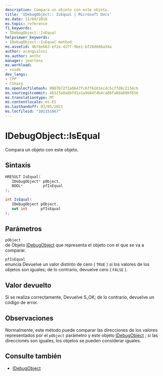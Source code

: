 ```yaml
---
description: Compara un objeto con este objeto.
title: 'IDebugObject:: IsEqual | Microsoft Docs'
ms.date: 11/04/2016
ms.topic: reference
f1_keywords:
- IDebugObject::IsEqual
helpviewer_keywords:
- IDebugObject::IsEqual method
ms.assetid: 4b76e663-ef2e-41ff-9be1-bf26d666a34a
author: acangialosi
ms.author: anthc
manager: jmartens
ms.workload:
- vssdk
dev_langs:
- CPP
- CSharp
ms.openlocfilehash: 0907b72f2a0647fc6ff6181ecdc5c7fd8c2134cb
ms.sourcegitcommit: 4b323a8a8bfd1a1a9e84f4b4ca88fa8da690f656
ms.translationtype: MT
ms.contentlocale: es-ES
ms.lasthandoff: 03/05/2021
ms.locfileid: "102151667"
---
```

# <a name="idebugobjectisequal"></a>IDebugObject::IsEqual
Compara un objeto con este objeto.

## <a name="syntax"></a>Sintaxis

```cpp
HRESULT IsEqual( 
   IDebugObject* pObject,
   BOOL*         pfIsEqual
);
```

```csharp
int IsEqual(
   IDebugObject pObject,
   out int      pfIsEqual
);
```

## <a name="parameters"></a>Parámetros
`pObject`\
de Objeto [IDebugObject](../../../extensibility/debugger/reference/idebugobject.md) que representa el objeto con el que se va a comparar.

`pfIsEqual`\
enuncia Devuelve un valor distinto de cero ( `TRUE` ) si los valores de los objetos son iguales; de lo contrario, devuelve cero ( `FALSE` ).

## <a name="return-value"></a>Valor devuelto
 Si se realiza correctamente, Devuelve S_OK; de lo contrario, devuelve un código de error.

## <a name="remarks"></a>Observaciones
 Normalmente, este método puede comparar las direcciones de los valores representados por el `pObject` parámetro y este objeto [IDebugObject](../../../extensibility/debugger/reference/idebugobject.md) ; si las direcciones son iguales, los objetos se pueden considerar iguales.

## <a name="see-also"></a>Consulte también
- [IDebugObject](../../../extensibility/debugger/reference/idebugobject.md)
